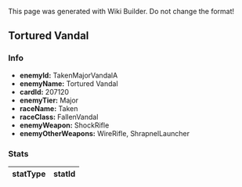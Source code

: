 <span class="wiki-builder">This page was generated with Wiki Builder. Do not change the format!</span>

## Tortured Vandal
### Info
* **enemyId:** TakenMajorVandalA
* **enemyName:** Tortured Vandal
* **cardId:** 207120
* **enemyTier:** Major
* **raceName:** Taken
* **raceClass:** FallenVandal
* **enemyWeapon:** ShockRifle
* **enemyOtherWeapons:** WireRifle, ShrapnelLauncher

### Stats
statType | statId
-------- | ------

